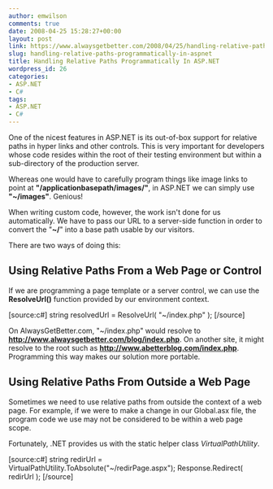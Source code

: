 ```yaml
---
author: emwilson
comments: true
date: 2008-04-25 15:28:27+00:00
layout: post
link: https://www.alwaysgetbetter.com/2008/04/25/handling-relative-paths-programmatically-in-aspnet/
slug: handling-relative-paths-programmatically-in-aspnet
title: Handling Relative Paths Programmatically In ASP.NET
wordpress_id: 26
categories:
- ASP.NET
- C#
tags:
- ASP.NET
- C#
---
```


One of the nicest features in ASP.NET is its out-of-box support for relative paths in hyper links and other controls.  This is very important for developers whose code resides within the root of their testing environment but within a sub-directory of the production server.

Whereas one would have to carefully program things like image links to point at **"/applicationbasepath/images/"**, in ASP.NET we can simply use **"~/images"**.  Genious!

When writing custom code, however, the work isn't done for us automatically.  We have to pass our URL to a server-side function in order to convert the "**~/**" into a base path usable by our visitors.

There are two ways of doing this:


## Using Relative Paths From a Web Page or Control


If we are programming a page template or a server control, we can use the **ResolveUrl()** function provided by our environment context.

[source:c#]
string resolvedUrl = ResolveUrl( "~/index.php" );
[/source]

On AlwaysGetBetter.com, "~/index.php" would resolve to **http://www.alwaysgetbetter.com/blog/index.php**.  On another site, it might resolve to the root such as **http://www.abetterblog.com/index.php**.  Programming this way makes our solution more portable.



## Using Relative Paths From Outside a Web Page


Sometimes we need to use relative paths from outside the context of a web page.  For example, if we were to make a change in our Global.asx file, the program code we use may not be considered to be within a web page scope.

Fortunately, .NET provides us with the static helper class _VirtualPathUtility_.

[source:c#]
string redirUrl = VirtualPathUtility.ToAbsolute("~/redirPage.aspx");
Response.Redirect( redirUrl );
[/source]
